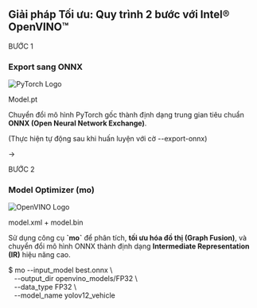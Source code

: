 <!--
  Slide này là một flowchart động giải thích quy trình chuyển đổi 2 bước.
  Nó sử dụng các icon logo và một khối code để làm cho quy trình trở nên cụ thể và dễ hiểu.
-->
<section 
  data-background-image="/images/backgrounds/agenda-bg.png" 
  data-background-opacity="1"
  class="h-full"
>
  <div class="w-full h-full flex flex-col justify-center items-center">
    <h2 class="!text-7xl mb-16 text-center font-extrabold text-white drop-shadow-2xl">
      Giải pháp Tối ưu: <strong class="text-blue-400">Quy trình 2 bước với Intel® OpenVINO™</strong>
    </h2>
    <div class="w-full max-w-9xl mx-auto flex flex-col md:flex-row items-center justify-center md:space-x-12 space-y-8 md:space-y-0">
      <!-- BƯỚC 1: PYTORCH -> ONNX -->
      <div class="fragment w-full md:w-1/3 text-center" data-fragment-index="1">
        <div class="bg-gray-900/95 p-8 rounded-2xl border border-blue-400/60 h-full shadow-2xl shadow-blue-400/40">
          <p class="text-blue-400 font-extrabold text-5xl drop-shadow-lg">BƯỚC 1</p>
          <h3 class="!text-4xl mt-2 mb-6 font-bold text-white drop-shadow-lg">Export sang ONNX</h3>
          <img src="images/logos/pytorch-logo.png" class="h-24 w-24 mx-auto mb-4 drop-shadow-2xl" alt="PyTorch Logo"/>
          <p class="text-2xl mt-4 font-mono font-bold text-white drop-shadow-lg">Model.pt</p>
          <p class="mt-6 text-3xl font-semibold text-white drop-shadow-lg">
            Chuyển đổi mô hình PyTorch gốc thành định dạng trung gian tiêu chuẩn <strong class="!text-white">ONNX (Open Neural Network Exchange)</strong>.
          </p>
          <p class="text-xl text-gray-200 italic mt-4 drop-shadow">(Thực hiện tự động sau khi huấn luyện với cờ --export-onnx)</p>
        </div>
      </div>
      <!-- Mũi tên chỉ sang phải -->
      <div class="fragment text-8xl md:text-9xl text-blue-400 drop-shadow-2xl mx-0 md:mx-8" data-fragment-index="2">&rarr;</div>
      <!-- BƯỚC 2: ONNX -> OPENVINO IR -->
      <div class="fragment w-full md:w-2/5 text-center" data-fragment-index="3">
        <div class="bg-gray-900/95 p-8 rounded-2xl border-2 border-blue-400 h-full shadow-2xl shadow-blue-400/40">
          <p class="text-blue-400 font-extrabold text-5xl drop-shadow-lg">BƯỚC 2</p>
          <h3 class="!text-4xl mt-2 mb-6 font-bold text-white drop-shadow-lg">Model Optimizer (mo)</h3>
          <img src="images/logos/openvino-logo.png" class="h-24 w-auto mx-auto mb-4 drop-shadow-2xl" alt="OpenVINO Logo"/>
          <p class="text-2xl mt-4 font-mono font-bold text-white drop-shadow-lg">model.xml + model.bin</p>
          <p class="mt-6 text-3xl font-semibold text-white drop-shadow-lg">
            Sử dụng công cụ <strong class="!text-white">`mo`</strong> để phân tích, <strong class="!text-white">tối ưu hóa đồ thị (Graph Fusion)</strong>, và chuyển đổi mô hình ONNX thành định dạng <strong class="!text-white">Intermediate Representation (IR)</strong> hiệu năng cao.
          </p>
          <div class="text-left font-mono text-base bg-black/80 p-4 rounded-lg mt-6 text-green-200 drop-shadow-lg">
            <span class="text-green-400">$</span> mo --input_model best.onnx \<br>
            &nbsp;&nbsp; --output_dir openvino_models/FP32 \<br>
            &nbsp;&nbsp; --data_type FP32 \<br>
            &nbsp;&nbsp; --model_name yolov12_vehicle
          </div>
        </div>
      </div>
    </div>
  </div>
</section>
